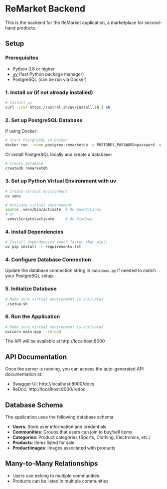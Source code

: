 # ReMarket Backend

This is the backend for the ReMarket application, a marketplace for second-hand products.

## Setup

### Prerequisites
- Python 3.8 or higher
- [uv](https://docs.astral.sh/uv/) (fast Python package manager)
- PostgreSQL (can be run via Docker)

### 1. Install uv (if not already installed)

```bash
# Install uv
curl -LsSf https://astral.sh/uv/install.sh | sh
```

### 2. Set up PostgreSQL Database

If using Docker:
```bash
# Start PostgreSQL in Docker
docker run --name postgres-remarketdb -e POSTGRES_PASSWORD=password -e POSTGRES_DB=remarketdb -p 5432:5432 -d postgres:13
```

Or install PostgreSQL locally and create a database:
```bash
# Create database
createdb remarketdb
```

### 3. Set up Python Virtual Environment with uv

```bash
# Create virtual environment
uv venv

# Activate virtual environment
source .venv/bin/activate  # On macOS/Linux
# or
.venv\Scripts\activate     # On Windows
```

### 4. Install Dependencies

```bash
# Install dependencies (much faster than pip!)
uv pip install -r requirements.txt
```

### 4. Configure Database Connection

Update the database connection string in `database.py` if needed to match your PostgreSQL setup.

### 5. Initialize Database

```bash
# Make sure virtual environment is activated
./setup.sh
```

### 6. Run the Application

```bash
# Make sure virtual environment is activated
uvicorn main:app --reload
```

The API will be available at http://localhost:8000

## API Documentation

Once the server is running, you can access the auto-generated API documentation at:
- Swagger UI: http://localhost:8000/docs
- ReDoc: http://localhost:8000/redoc

## Database Schema

The application uses the following database schema:

- **Users**: Store user information and credentials
- **Communities**: Groups that users can join to buy/sell items
- **Categories**: Product categories (Sports, Clothing, Electronics, etc.)
- **Products**: Items listed for sale
- **ProductImages**: Images associated with products

## Many-to-Many Relationships

- Users can belong to multiple communities
- Products can be listed in multiple communities